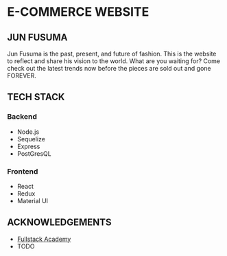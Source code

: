 # E-COMMERCE WEBSITE

## JUN FUSUMA

Jun Fusuma is the past, present, and future of fashion. This is the website to reflect and share his vision to the world. What are you waiting for? Come check out the latest trends now before the pieces are sold out and gone FOREVER.

## TECH STACK

### Backend
* Node.js 
* Sequelize 
* Express 
* PostGresQL

### Frontend
* React 
* Redux 
* Material UI

## ACKNOWLEDGEMENTS
* [Fullstack Academy](https://www.fullstackacademy.com/)
* TODO
